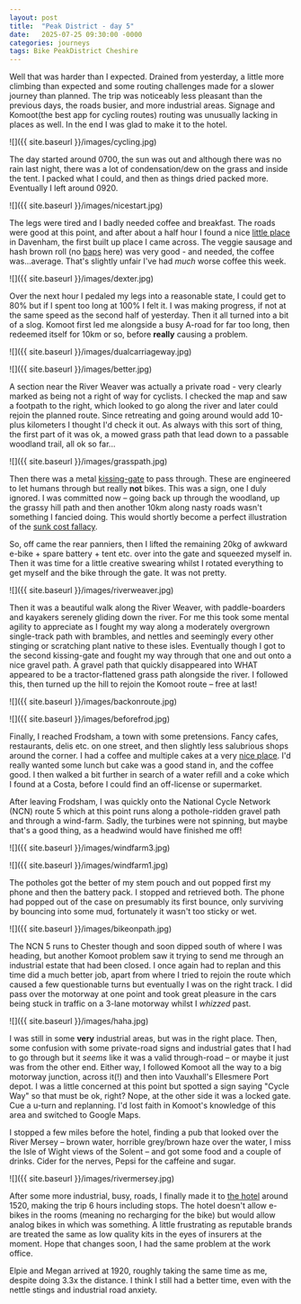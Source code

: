 ```yaml
---
layout: post
title:  "Peak District - day 5"
date:   2025-07-25 09:30:00 -0000
categories: journeys
tags: Bike PeakDistrict Cheshire
---
```


Well that was harder than I expected. Drained from yesterday, a little more climbing than expected and some routing challenges made for a slower journey than planned. The trip was noticeably less pleasant than the previous days, the roads busier, and more industrial areas. Signage and Komoot(the best app for cycling routes) routing was unusually lacking in places as well. In the end I was glad to make it to the hotel.

![]({{ site.baseurl }}/images/cycling.jpg)

The day started around 0700, the sun was out and although there was no rain last night, there was a lot of condensation/dew on the grass and inside the tent. I packed what I could, and then as things dried packed more. Eventually I left around 0920.

![]({{ site.baseurl }}/images/nicestart.jpg)

The legs were tired and I badly needed coffee and breakfast. The roads were good at this point, and after about a half hour I found a nice [little place][dexter] in Davenham, the first built up place I came across. The veggie sausage and hash brown roll (no [baps][baps] here) was very good - and needed, the coffee was...average. That's slightly unfair I've had *much* worse coffee this week.

![]({{ site.baseurl }}/images/dexter.jpg)

Over the next hour I pedaled my legs into a reasonable state, I could get to 80% but if I spent too long at 100% I felt it. I was making progress, if not at the same speed as the second half of yesterday. Then it all turned into a bit of a slog. Komoot first led me alongside a busy A-road for far too long, then redeemed itself for 10km or so, before **really** causing a problem.  

![]({{ site.baseurl }}/images/dualcarriageway.jpg)

![]({{ site.baseurl }}/images/better.jpg)

A section near the River Weaver was actually a private road - very clearly marked as being not a right of way for cyclists. I checked the map and saw a footpath to the right, which looked to go along the river and later could rejoin the planned route. Since retreating and going around would add 10-plus kilometers I thought I'd check it out. As always with this sort of thing, the first part of it was ok, a mowed grass path that lead down to a passable woodland trail, all ok so far...

![]({{ site.baseurl }}/images/grasspath.jpg)

Then there was a metal [kissing-gate][kiss] to pass through. These are engineered to let humans through but really **not** bikes. This was a sign, one I duly ignored. I was committed now – going back up through the woodland, up the grassy hill path and then another 10km along nasty roads wasn't something I fancied doing. This would shortly become a perfect illustration of the [sunk cost fallacy][fallacy].

So, off came the rear panniers, then I lifted the remaining 20kg of awkward e-bike + spare battery + tent etc. over into the gate and squeezed myself in. Then it was time for a little creative swearing whilst I rotated everything to get myself and the bike through the gate. It was not pretty.

![]({{ site.baseurl }}/images/riverweaver.jpg)

Then it was a beautiful walk along the River Weaver, with paddle-boarders and kayakers serenely gliding down the river. For me this took some mental agility to appreciate as I fought my way along a moderately overgrown single-track path with brambles, and nettles and seemingly every other stinging or scratching plant native to these isles. Eventually though I got to the second kissing-gate and fought my way through that one and out onto a nice gravel path. A gravel path that quickly disappeared into WHAT appeared to be a tractor-flattened grass path alongside the river. I followed this, then turned up the hill to rejoin the Komoot route – free at last!

![]({{ site.baseurl }}/images/backonroute.jpg)

![]({{ site.baseurl }}/images/beforefrod.jpg)

Finally, I reached Frodsham, a town with some pretensions. Fancy cafes, restaurants, delis etc. on one street, and then slightly less salubrious shops around the corner. I had a coffee and multiple cakes at a very [nice place][whitmore]. I'd really wanted some lunch but cake was a good stand in, and the coffee good. I then walked a bit further in search of a water refill and a coke which I found at a Costa, before I could find an off-license or supermarket.

After leaving Frodsham, I was quickly onto the National Cycle Network (NCN) route 5 which at this point runs along a pothole-ridden gravel path and through a wind-farm. Sadly, the turbines were not spinning, but maybe that's a good thing, as a headwind would have finished me off!

![]({{ site.baseurl }}/images/windfarm3.jpg)

![]({{ site.baseurl }}/images/windfarm1.jpg)

The potholes got the better of my stem pouch and out popped first my phone and then the battery pack. I stopped and retrieved both. The phone had popped out of the case on presumably its first bounce, only surviving by bouncing into some mud, fortunately it wasn't too sticky or wet.

![]({{ site.baseurl }}/images/bikeonpath.jpg)

The NCN 5 runs to Chester though and soon dipped south of where I was heading, but another Komoot problem saw it trying to send me through an industrial estate that had been closed. I once again had to replan and this time did a much better job, apart from where I tried to rejoin the route which caused a few questionable turns but eventually I was on the right track. I did pass over the motorway at one point and took great pleasure in the cars being stuck in traffic on a 3-lane motorway whilst I *whizzed* past.

![]({{ site.baseurl }}/images/haha.jpg)

I was still in some **very** industrial areas, but was in the right place. Then, some confusion with some private-road signs and industrial gates that I had to go through but it *seems* like it was a valid through-road – or maybe it just was from the other end. Either way, I followed Komoot all the way to a big motorway junction, across it(!) and then into Vauxhall's Ellesmere Port depot. I was a little concerned at this point but spotted a sign saying "Cycle Way" so that must be ok, right? Nope, at the other side it was a locked gate. Cue a u-turn and replanning. I'd lost faith in Komoot's knowledge of this area and switched to Google Maps.

I stopped a few miles before the hotel, finding a pub that looked over the River Mersey – brown water, horrible grey/brown haze over the water, I miss the Isle of Wight views of the Solent – and got some food and a couple of drinks. Cider for the nerves, Pepsi for the caffeine and sugar.

![]({{ site.baseurl }}/images/rivermersey.jpg)

After some more industrial, busy, roads, I finally made it to [the hotel][village] around 1520, making the trip 6 hours including stops. The hotel doesn't allow e-bikes in the rooms (meaning no recharging for the bike) but would allow analog bikes in which was something. A little frustrating as reputable brands are treated the same as low quality kits in the eyes of insurers at the moment. Hope that changes soon, I had the same problem at the work office.

Elpie and Megan arrived at 1920, roughly taking the same time as me, despite doing 3.3x the distance. I think I still had a better time, even with the nettle stings and industrial road anxiety.

[dexter]: https://www.thecheshirebusinesshub.co.uk/listing/dexter-hemsley/
[baps]: https://yougov.co.uk/consumer/articles/21204-cobs-buns-baps-or-barm-cakes-what-do-people-call-b
[whitmore]: https://www.whitmoreandwhite.co.uk/
[kiss]: https://en.wikipedia.org/wiki/Kissing_gate
[fallacy]: https://thedecisionlab.com/biases/the-sunk-cost-fallacy
[village]: https://www.village-hotels.co.uk/wirral/
